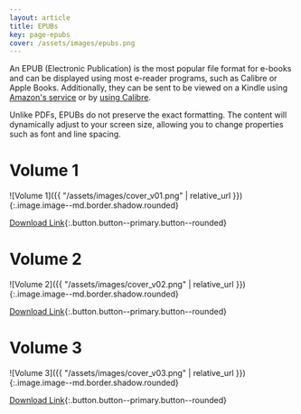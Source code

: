 ```yaml
---
layout: article
title: EPUBs
key: page-epubs
cover: /assets/images/epubs.png
---
```


An EPUB (Electronic Publication) is the most popular file format for e-books and can be displayed using most e-reader programs, such as Calibre or Apple Books. Additionally, they can be sent to be viewed on a Kindle using [Amazon's service](https://www.amazon.com/sendtokindle) or by [using Calibre](https://www.howtogeek.com/539829/how-to-transfer-any-ebook-to-kindle-using-calibre/).

Unlike PDFs, EPUBs do not preserve the exact formatting. The content will dynamically adjust to your screen size, allowing you to change properties such as font and line spacing.

# Volume 1
![Volume 1]({{ "/assets/images/cover_v01.png" | relative_url }}){:.image.image--md.border.shadow.rounded}

[Download Link](#){:.button.button--primary.button--rounded}

# Volume 2
![Volume 2]({{ "/assets/images/cover_v02.png" | relative_url }}){:.image.image--md.border.shadow.rounded}

[Download Link](#){:.button.button--primary.button--rounded}

# Volume 3
![Volume 3]({{ "/assets/images/cover_v03.png" | relative_url }}){:.image.image--md.border.shadow.rounded}

[Download Link](#){:.button.button--primary.button--rounded}
